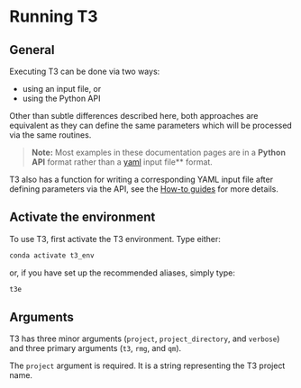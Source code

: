 # Running T3

## General

Executing T3 can be done via two ways:

- using an input file, or
- using the Python API

Other than subtle differences described here,
both approaches are equivalent as they can define
the same parameters which will be processed via the same routines.

> **Note:**
    Most examples in these documentation pages are in a **Python API** format rather than a [yaml](https://yaml.org/)
    input file** format.

  T3 also has a function for writing a corresponding
  YAML input file after defining parameters via the API,
  see the [How-to guides](how_to.md#save-an-input-file-from-the-api)
  for more details.

## Activate the environment

To use T3, first activate the T3 environment. Type either:

``` bash
conda activate t3_env
```

or, if you have set up the recommended aliases, simply type:

``` bash
t3e
```

## Arguments

T3 has three minor arguments (``project``, ``project_directory``, and ``verbose``)
and three primary arguments (``t3``, ``rmg``, and ``qm``).

The ``project`` argument is required. It is a string representing the T3 project name.

The ``project_directory`` argument is optional. It is a string representing the
path to the local project directory where all the project files are stored.
If not specified, it will be set to the folder in which the input file is located
if T3 is being executed using an input file, or to a respective subfolder with the
project's name under the ``Projects`` folder in the T3 repository.

The ``verbose`` argument is optional. It is an integer representing the logging
level used by T3. Allowed values are: ``10``: debug level (very verbose),
``20``: info level (default), ``30``: warnings and errors only, ``40``: errors
only. Pass ``None`` to this argument to avoid saving a log file.

The primary arguments specify various options for the different respective packages
(T3, RMG, and QM which currently only supports
[ARC](https://reactionmechanismgenerator.github.io/ARC/index.html)
Of these three, only the ``rmg`` argument is required. The ``qm`` argument must
be specified if QM-based model refinement is desired
(in most cases it is!). The ``t3`` argument contains optional T3-related
directives and should commonly be specified.

The RMG arguments in T3 are written in an underscore_lower_case (snake_case) syntax,
while many are in a camelCase syntax in RMG.
A few RMG arguments have different names altogether in T3. These arguments are:

- `kinetics_libraries`: In the RMG database block, the `kinetics_libraries` argument
  replaces the legacy RMG `reactionLibraries` argument.
- `core_tolerance`: In the RMG model block, the `core_tolerance` argument
  replaces the legacy RMG `toleranceMoveToCore` argument. See the
  [How-to guides](how_to.md#the-rmg-core-tolerances) for more details.
- `conditions_per_iteration`: In the RMG reactors block, the `conditions_per_iteration` argument
  replaces the legacy RMG `nSims` argument.
- Species definitions are different than in RMG, see the
  [How-to guides](how_to.md#species-properties) for more details.
- Reactors definitions are different than in RMG, see the
  [How-to guides](how_to.md#reactors) for more details.

> **Note:**
    Some of the RMG default values have been changed in T3, see the [schema for details](https://github.com/ReactionMechanismGenerator/T3/blob/main/t3/schema.py)

Use the below **reference guide** to learn more about these arguments.

## Reference guide

T3 has several types of reference guides:

- The [tutorials](tutorials/1_no_qm.md) are a great place to start with,
  and provide an excellent basic reference guide. In T3's tutorials you can find
  complete, functioning, and worked-out examples with explanations.
- The [commented input file](https://github.com/ReactionMechanismGenerator/T3/blob/main/examples/commented/input.yml) in T3's examples shows all available input arguments along with a brief explanation.
- A [pydentic schema](https://github.com/ReactionMechanismGenerator/T3/blob/main/t3/schema.py) is used to validate the input file,
  and could also be used as a reference for the various allowed arguments.

## Where next?

New users should start learning how to use T3 by reading and executing the [tutorials](tutorials/1_no_qm.md).

For advanced features and specific examples for solving complex problems, see the [how-to guides](how_to.md).
